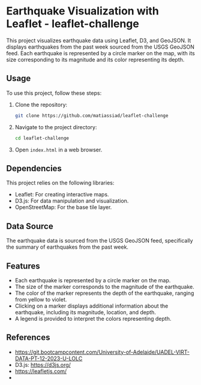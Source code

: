 
# Earthquake Visualization with Leaflet - leaflet-challenge

This project visualizes earthquake data using Leaflet, D3, and GeoJSON. It displays earthquakes from the past week sourced from the USGS GeoJSON feed. Each earthquake is represented by a circle marker on the map, with its size corresponding to its magnitude and its color representing its depth.

## Usage

To use this project, follow these steps:

1. Clone the repository:

    ```bash
    git clone https://github.com/matiassiad/leaflet-challenge
    ```

2. Navigate to the project directory:

    ```bash
    cd leaflet-challenge
    ```

3. Open `index.html` in a web browser.

## Dependencies

This project relies on the following libraries:

- Leaflet: For creating interactive maps.
- D3.js: For data manipulation and visualization.
- OpenStreetMap: For the base tile layer.

## Data Source

The earthquake data is sourced from the USGS GeoJSON feed, specifically the summary of earthquakes from the past week.

## Features

- Each earthquake is represented by a circle marker on the map.
- The size of the marker corresponds to the magnitude of the earthquake.
- The color of the marker represents the depth of the earthquake, ranging from yellow to violet.
- Clicking on a marker displays additional information about the earthquake, including its magnitude, location, and depth.
- A legend is provided to interpret the colors representing depth.

## References

- https://git.bootcampcontent.com/University-of-Adelaide/UADEL-VIRT-DATA-PT-12-2023-U-LOLC
- D3.js: https://d3js.org/
- https://leafletjs.com/
- 
